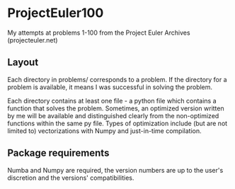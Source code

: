 # ProjectEuler100
My attempts at problems 1-100 from the Project Euler Archives (projecteuler.net) 

## Layout
Each directory in problems/ corresponds to a problem. If the directory for a problem is available, it means I was successful in solving the problem.

Each directory contains at least one file - a python file which contains a function that solves the problem. Sometimes, an optimized version written by me 
will be available and distinguished clearly from the non-optimized functions within the same py file. Types of optimization include (but are not limited to) vectorizations with Numpy and just-in-time compilation.

## Package requirements
Numba and Numpy are required, the version numbers are up to the user's discretion and the versions' compatibilities. 
